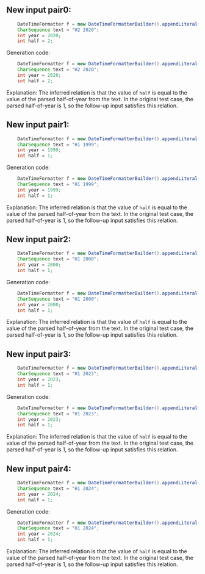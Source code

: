 ## New input pair0:
```java
    DateTimeFormatter f = new DateTimeFormatterBuilder().appendLiteral('H').appendValue(HALF_OF_YEAR, 2).appendLiteral(' ').appendValue(YEAR).toFormatter();
    CharSequence text = "H2 2020";
    int year = 2020;
    int half = 2;
```
Generation code:
```java
    DateTimeFormatter f = new DateTimeFormatterBuilder().appendLiteral('H').appendValue(HALF_OF_YEAR, 2).appendLiteral(' ').appendValue(YEAR).toFormatter();
    CharSequence text = "H2 2020";
    int year = 2020;
    int half = 2;
```
Explanation: The inferred relation is that the value of `half` is equal to the value of the parsed half-of-year from the text. In the original test case, the parsed half-of-year is 1, so the follow-up input satisfies this relation.

## New input pair1:
```java
    DateTimeFormatter f = new DateTimeFormatterBuilder().appendLiteral('H').appendValue(HALF_OF_YEAR, 1).appendLiteral(' ').appendValue(YEAR).toFormatter();
    CharSequence text = "H1 1999";
    int year = 1999;
    int half = 1;
```
Generation code:
```java
    DateTimeFormatter f = new DateTimeFormatterBuilder().appendLiteral('H').appendValue(HALF_OF_YEAR, 1).appendLiteral(' ').appendValue(YEAR).toFormatter();
    CharSequence text = "H1 1999";
    int year = 1999;
    int half = 1;
```
Explanation: The inferred relation is that the value of `half` is equal to the value of the parsed half-of-year from the text. In the original test case, the parsed half-of-year is 1, so the follow-up input satisfies this relation.

## New input pair2:
```java
    DateTimeFormatter f = new DateTimeFormatterBuilder().appendLiteral('H').appendValue(HALF_OF_YEAR, 1).appendLiteral(' ').appendValue(YEAR).toFormatter();
    CharSequence text = "H1 2000";
    int year = 2000;
    int half = 1;
```
Generation code:
```java
    DateTimeFormatter f = new DateTimeFormatterBuilder().appendLiteral('H').appendValue(HALF_OF_YEAR, 1).appendLiteral(' ').appendValue(YEAR).toFormatter();
    CharSequence text = "H1 2000";
    int year = 2000;
    int half = 1;
```
Explanation: The inferred relation is that the value of `half` is equal to the value of the parsed half-of-year from the text. In the original test case, the parsed half-of-year is 1, so the follow-up input satisfies this relation.

## New input pair3:
```java
    DateTimeFormatter f = new DateTimeFormatterBuilder().appendLiteral('H').appendValue(HALF_OF_YEAR, 1).appendLiteral(' ').appendValue(YEAR).toFormatter();
    CharSequence text = "H1 2023";
    int year = 2023;
    int half = 1;
```
Generation code:
```java
    DateTimeFormatter f = new DateTimeFormatterBuilder().appendLiteral('H').appendValue(HALF_OF_YEAR, 1).appendLiteral(' ').appendValue(YEAR).toFormatter();
    CharSequence text = "H1 2023";
    int year = 2023;
    int half = 1;
```
Explanation: The inferred relation is that the value of `half` is equal to the value of the parsed half-of-year from the text. In the original test case, the parsed half-of-year is 1, so the follow-up input satisfies this relation.

## New input pair4:
```java
    DateTimeFormatter f = new DateTimeFormatterBuilder().appendLiteral('H').appendValue(HALF_OF_YEAR, 1).appendLiteral(' ').appendValue(YEAR).toFormatter();
    CharSequence text = "H1 2024";
    int year = 2024;
    int half = 1;
```
Generation code:
```java
    DateTimeFormatter f = new DateTimeFormatterBuilder().appendLiteral('H').appendValue(HALF_OF_YEAR, 1).appendLiteral(' ').appendValue(YEAR).toFormatter();
    CharSequence text = "H1 2024";
    int year = 2024;
    int half = 1;
```
Explanation: The inferred relation is that the value of `half` is equal to the value of the parsed half-of-year from the text. In the original test case, the parsed half-of-year is 1, so the follow-up input satisfies this relation.
